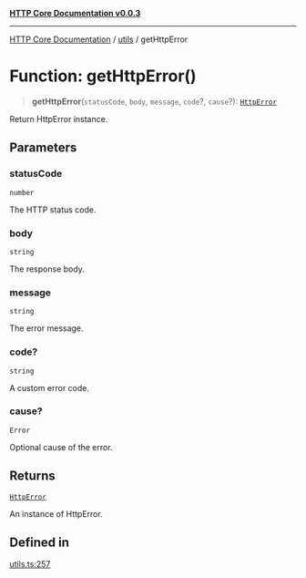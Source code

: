 [**HTTP Core Documentation v0.0.3**](../../README.md)

***

[HTTP Core Documentation](../../modules.md) / [utils](../README.md) / getHttpError

# Function: getHttpError()

> **getHttpError**(`statusCode`, `body`, `message`, `code`?, `cause`?): [`HttpError`](../../errors/HttpError/classes/HttpError.md)

Return HttpError instance.

## Parameters

### statusCode

`number`

The HTTP status code.

### body

`string`

The response body.

### message

`string`

The error message.

### code?

`string`

A custom error code.

### cause?

`Error`

Optional cause of the error.

## Returns

[`HttpError`](../../errors/HttpError/classes/HttpError.md)

An instance of HttpError.

## Defined in

[utils.ts:257](https://github.com/stonemjs/http-core/blob/33a82b77e98ade423889148c13f25ccd40b75c8a/src/utils.ts#L257)
